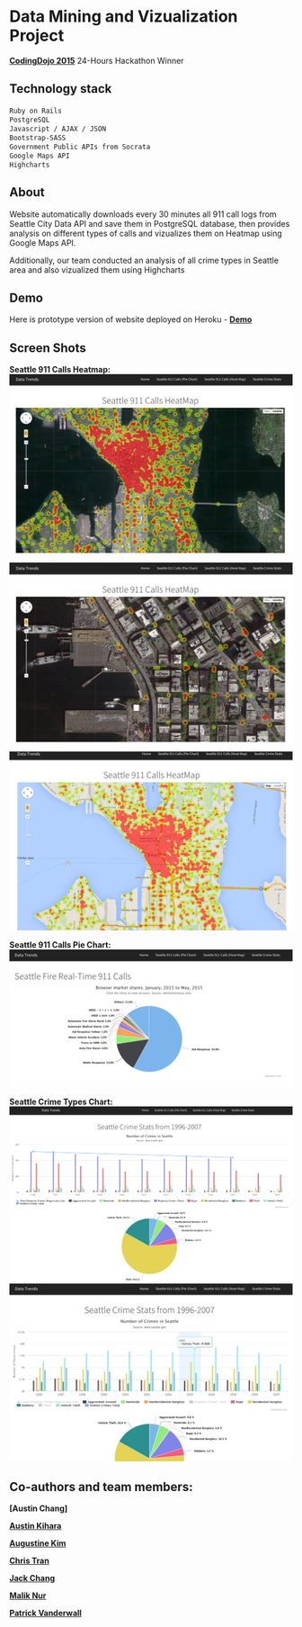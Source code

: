 # Data Mining and Vizualization Project

**[CodingDojo 2015]** 24-Hours Hackathon Winner

## Technology stack
```
Ruby on Rails
PostgreSQL
Javascript / AJAX / JSON
Bootstrap-SASS
Government Public APIs from Socrata
Google Maps API
Highcharts

```


## About
Website automatically downloads every 30 minutes all 911 call logs from Seattle City Data API and save them in PostgreSQL database, then provides analysis on different types of calls and vizualizes them on Heatmap using Google Maps API.

Additionally, our team conducted an analysis of all crime types in Seattle area and also vizualized them using Highcharts

## Demo
Here is prototype version of website deployed on Heroku - **[Demo]**


## Screen Shots
__Seattle 911 Calls Heatmap:__
![Heatmap1](/screenshots/911calls_heatmap1.png?raw=true)

![Heatmap2](/screenshots/911calls_heatmap2.png?raw=true)

![Heatmap3](/screenshots/911calls_heatmap3.png?raw=true)

__Seattle 911 Calls Pie Chart:__
![Pie chart](/screenshots/911calls_pie.png?raw=true)

__Seattle Crime Types Chart:__
![Seattle Crime1](/screenshots/seattle_crime1.png?raw=true)
![Seattle Crime2](/screenshots/seattle_crime2.png?raw=true)


## Co-authors and team members:
**[Austin Chang]**

**[Austin Kihara]**

**[Augustine Kim]**

**[Chris Tran]**

**[Jack Chang]**  

**[Malik Nur]**

**[Patrick Vanderwall]**

[CodingDojo 2015]: http://codingdojo.com
[Demo]: http://codingdojo-hackathon.herokuapp.com/
[Chanzue Austin Chang]: https://github.com/achang0406
[Austin Kihara]: https://github.com/codecat223
[Augustine Kim]: https://github.com/hkim2171
[Chris Tran]: https://github.com/christ-huytran
[Jack Chang]: https://github.com/wei0831
[Malik Nur]: https://github.com/maliknur
[Patrick Vanderwall]: https://github.com/pvanderw


